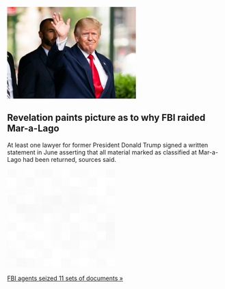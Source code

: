 
![Revelation paints picture as to why FBI raided Mar-a-Lago](./20220814235849.png)
## Revelation paints picture as to why FBI raided Mar-a-Lago

At least one lawyer for former President Donald Trump signed a written statement in June asserting that all material marked as classified at Mar-a-Lago had been returned, sources said.

![pic](../square_bg.png)

[FBI agents seized 11 sets of documents »](https://www.yahoo.com/news/trump-lawyer-told-justice-dept-141854929.html)

